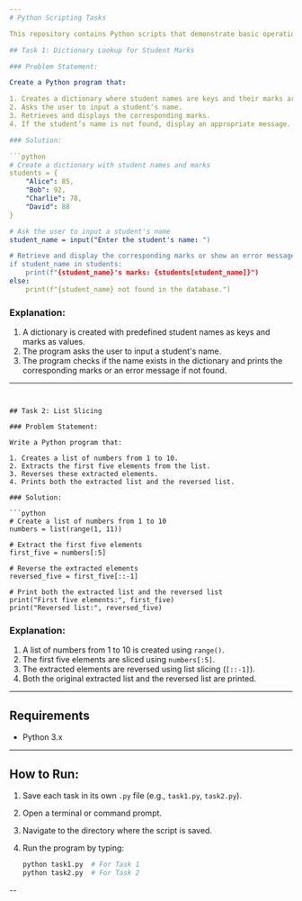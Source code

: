 ```yaml
---
# Python Scripting Tasks

This repository contains Python scripts that demonstrate basic operations with dictionaries and lists.

## Task 1: Dictionary Lookup for Student Marks

### Problem Statement:

Create a Python program that:

1. Creates a dictionary where student names are keys and their marks are values.
2. Asks the user to input a student's name.
3. Retrieves and displays the corresponding marks.
4. If the student’s name is not found, display an appropriate message.

### Solution:

```python
# Create a dictionary with student names and marks
students = {
    "Alice": 85,
    "Bob": 92,
    "Charlie": 78,
    "David": 88
}

# Ask the user to input a student's name
student_name = input("Enter the student's name: ")

# Retrieve and display the corresponding marks or show an error message
if student_name in students:
    print(f"{student_name}'s marks: {students[student_name]}")
else:
    print(f"{student_name} not found in the database.")
```

### Explanation:

1. A dictionary is created with predefined student names as keys and marks as values.
2. The program asks the user to input a student's name.
3. The program checks if the name exists in the dictionary and prints the corresponding marks or an error message if not found.

---
```


## Task 2: List Slicing

### Problem Statement:

Write a Python program that:

1. Creates a list of numbers from 1 to 10.
2. Extracts the first five elements from the list.
3. Reverses these extracted elements.
4. Prints both the extracted list and the reversed list.

### Solution:

```python
# Create a list of numbers from 1 to 10
numbers = list(range(1, 11))

# Extract the first five elements
first_five = numbers[:5]

# Reverse the extracted elements
reversed_five = first_five[::-1]

# Print both the extracted list and the reversed list
print("First five elements:", first_five)
print("Reversed list:", reversed_five)
```

### Explanation:

1. A list of numbers from 1 to 10 is created using `range()`.
2. The first five elements are sliced using `numbers[:5]`.
3. The extracted elements are reversed using list slicing (`[::-1]`).
4. Both the original extracted list and the reversed list are printed.

---

## Requirements

* Python 3.x

---

## How to Run:

1. Save each task in its own `.py` file (e.g., `task1.py`, `task2.py`).
2. Open a terminal or command prompt.
3. Navigate to the directory where the script is saved.
4. Run the program by typing:

   ```bash
   python task1.py  # For Task 1
   python task2.py  # For Task 2
   ```

--

